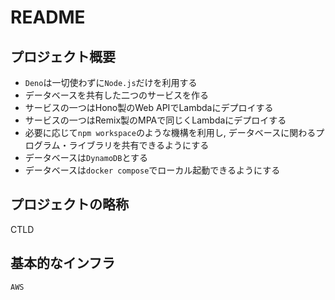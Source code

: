 # README

## プロジェクト概要

- `Deno`は一切使わずに`Node.js`だけを利用する
- データベースを共有した二つのサービスを作る
- サービスの一つはHono製のWeb APIでLambdaにデプロイする
- サービスの一つはRemix製のMPAで同じくLambdaにデプロイする
- 必要に応じて`npm workspace`のような機構を利用し,
  データベースに関わるプログラム・ライブラリを共有できるようにする
- データベースは`DynamoDB`とする
- データベースは`docker compose`でローカル起動できるようにする

## プロジェクトの略称

CTLD

## 基本的なインフラ

`AWS`
